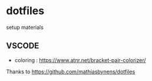 # dotfiles
setup materials

## VSCODE
 - coloring : https://www.atnr.net/bracket-pair-colorizer/

Thanks to
https://github.com/mathiasbynens/dotfiles
